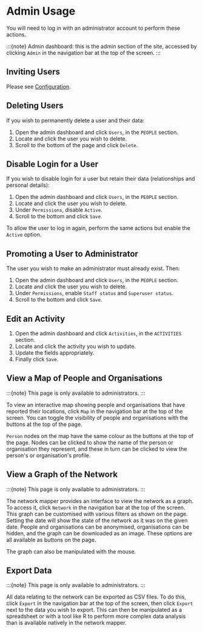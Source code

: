# Admin Usage

You will need to log in with an administrator account to perform these actions.

:::{note}
Admin dashboard: this is the admin section of the site, accessed by clicking `Admin` in the navigation bar at the top of the screen.
:::

## Inviting Users

Please see [Configuration](../2-configuration.md#inviting-users).

## Deleting Users

If you wish to permanently delete a user and their data:

1. Open the admin dashboard and click `Users`, in the `PEOPLE` section.
2. Locate and click the user you wish to delete.
3. Scroll to the bottom of the page and click `Delete`.

## Disable Login for a User

If you wish to disable login for a user but retain their data (relationships and personal details):

1. Open the admin dashboard and click `Users`, in the `PEOPLE` section.
2. Locate and click the user you wish to delete.
3. Under `Permissions`, disable `Active`.
4. Scroll to the bottom and click `Save`.

To allow the user to log in again, perform the same actions but enable the `Active` option.

## Promoting a User to Administrator

The user you wish to make an administrator must already exist. Then:

1. Open the admin dashboard and click `Users`, in the `PEOPLE` section.
2. Locate and click the user you wish to delete.
3. Under `Permissions`, enable `Staff status` and `Superuser status`.
4. Scroll to the bottom and click `Save`.

## Edit an Activity

1. Open the admin dashboard and click `Activities`, in the `ACTIVITIES` section.
2. Locate and click the activity you wish to update.
3. Update the fields appropriately.
4. Finally click `Save`.

## View a Map of People and Organisations

:::{note}
This page is only available to administrators.
:::

To view an interactive map showing people and organisations that have reported their locations, click `Map` in the navigation bar at the top of the screen. You can toggle the visibility of people and organisations with the buttons at the top of the page.

`Person` nodes on the map have the same colour as the buttons at the top of the page. Nodes can be clicked to show the name of the person or organisation they represent, and these in turn can be clicked to view the person's or organisation's profile.

## View a Graph of the Network

:::{note}
This page is only available to administrators.
:::

The network mapper provides an interface to view the network as a graph. To access it, click `Network` in the navigation bar at the top of the screen. This graph can be customised with various filters as shown on the page. Setting the date will show the state of the network as it was on the given date. People and organisations can be anonymised, organisations can be hidden, and the graph can be downloaded as an image. These options are all available as buttons on the page.

The graph can also be manipulated with the mouse.

## Export Data

:::{note}
This page is only available to administrators.
:::

All data relating to the network can be exported as CSV files. To do this, click `Export` in the navigation bar at the top of the screen, then click `Export` next to the data you wish to export. This can then be manipulated as a spreadsheet or with a tool like R to perform more complex data analysis than is available natively in the network mapper.
